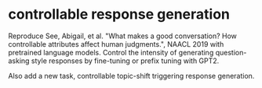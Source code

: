 # controllable response generation
Reproduce See, Abigail, et al. "What makes a good conversation? How controllable attributes affect human judgments.", NAACL 2019 with pretrained language models.
Control the intensity of generating question-asking style responses by fine-tuning or prefix tuning with GPT2.
 
Also add a new task, controllable topic-shift triggering response generation.
